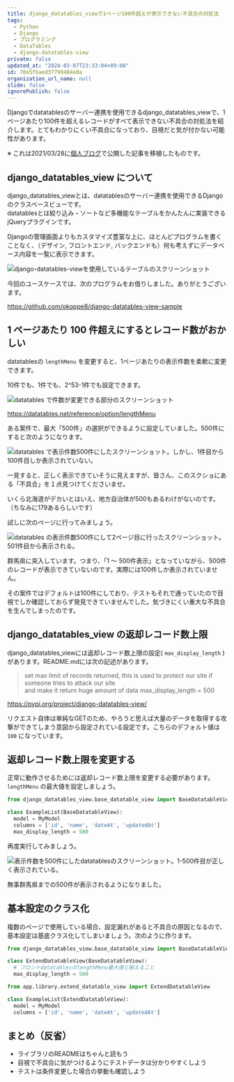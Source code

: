 ```yaml
---
title: django_datatables_viewで1ページ100件超えが表示できない不具合の対処法
tags:
  - Python
  - Django
  - プログラミング
  - DataTables
  - django-datatables-view
private: false
updated_at: "2024-03-07T23:33:04+09:00"
id: 70e5fbaed37799484e0a
organization_url_name: null
slide: false
ignorePublish: false
---
```


Djangoでdatatablesのサーバー連携を使用できるdjango_datatables_viewで、1ページあたり100件を超えるレコードがすべて表示できない不具合の対処法を紹介します。とてもわかりにくい不具合になっており、目視だと気が付かない可能性があります。

※ これは2021/03/28に[個人ブログ](https://bicstone.me)で公開した記事を移植したものです。

## django_datatables_view について

django_datatables_viewとは、datatablesのサーバー連携を使用できるDjangoのクラスベースビューです。  
datatablesとは絞り込み・ソートなど多機能なテーブルをかんたんに実装できるjQueryプラグインです。

Djangoの管理画面よりもカスタマイズ豊富な上に、ほとんどプログラムを書くことなく、（デザイン, フロントエンド, バックエンドも）何も考えずにデータベース内容を一覧に表示できます。

![django-datatables-viewを使用しているテーブルのスクリーンショット](https://qiita-image-store.s3.ap-northeast-1.amazonaws.com/0/684999/b9f9deba-cd7e-6fad-ef2d-86d9c3c26390.png)

今回のユースケースでは、次のプログラムをお借りしました。ありがとうございます。

https://github.com/okoppe8/django-datatables-view-sample

## 1 ページあたり 100 件超えにするとレコード数がおかしい

datatablesの `lengthMenu` を変更すると、1ページあたりの表示件数を柔軟に変更できます。

10件でも、1件でも、2^53-1件でも設定できます。

![datatables で件数が変更できる部分のスクリーンショット](https://qiita-image-store.s3.ap-northeast-1.amazonaws.com/0/684999/25b47c4c-a350-9707-e374-64e5b4096a23.png)

https://datatables.net/reference/option/lengthMenu

ある案件で、最大「500件」の選択ができるように設定していました。500件にすると次のようになります。

![datatables で表示件数500件にしたスクリーンショット。しかし、1件目から100件目しか表示されていない。](https://qiita-image-store.s3.ap-northeast-1.amazonaws.com/0/684999/00d7526d-35e9-27c5-e709-203e28366cb5.png)

一見すると、正しく表示できていそうに見えますが、皆さん、このスクショにある「不具合」を１点見つけてくださいませ。

いくら北海道がデカいとはいえ、地方自治体が500もあるわけがないのです。（ちなみに179あるらしいです）

試しに次のページに行ってみましょう。

![datatables の表示件数500件にして2ページ目に行ったスクリーンショット。501件目から表示される。](https://qiita-image-store.s3.ap-northeast-1.amazonaws.com/0/684999/021c0e06-6053-d40e-18f2-e2a0f59d51e5.png)

群馬県に突入しています。つまり、「1 ～ 500件表示」となっていながら、500件のレコードが表示できていないのです。実際には100件しか表示されていません。

その案件ではデフォルトは100件にしており、テストもそれで通っていたので目視でしか確認しておらず発見できていませんでした。気づきにくい重大な不具合を生んでしまったのです。

## django_datatables_view の返却レコード数上限

django_datatables_viewには返却レコード数上限の設定( `max_display_length` )があります。README.mdには次の記述があります。

> set max limit of records returned, this is used to protect our site if someone tries to attack our site  
> and make it return huge amount of data max_display_length = 500

https://pypi.org/project/django-datatables-view/

リクエスト自体は単純なGETのため、やろうと思えば大量のデータを取得する攻撃ができてしまう意図から設定されている設定です。こちらのデフォルト値は `100` になっています。

## 返却レコード数上限を変更する

正常に動作させるためには返却レコード数上限を変更する必要があります。`lengthMenu` の最大値を設定しましょう。

```py
from django_datatables_view.base_datatable_view import BaseDatatableView

class ExampleList(BaseDatatableView):
  model = MyModel
  columns = ['id', 'name', 'dateAt', 'updatedAt']
  max_display_length = 500
```

再度実行してみましょう。

![表示件数を500件にしたdatatablesのスクリーンショット。1-500件目が正しく表示されている。](https://qiita-image-store.s3.ap-northeast-1.amazonaws.com/0/684999/04f4d670-500c-45f9-6ccf-408296c61659.png)

無事群馬県までの500件が表示されるようになりました。

## 基本設定のクラス化

複数のページで使用している場合、設定漏れがあると不具合の原因となるので、基本設定は基底クラス化してしまいましょう。次のように作ります。

```py
from django_datatables_view.base_datatable_view import BaseDatatableView

class ExtendDatatableView(BaseDatatableView):
  # フロントdatatablesのlengthMenu最大値と揃えること
  max_display_length = 500
```

```py
from app.library.extend_datatable_view import ExtendDatatableView

class ExampleList(ExtendDatatableView):
  model = MyModel
  columns = ['id', 'name', 'dateAt', 'updatedAt']
```

## まとめ（反省）

- ライブラリのREADMEはちゃんと読もう
- 目視で不具合に気がつけるようにテストデータは分かりやすくしよう
- テストは条件変更した場合の挙動も確認しよう
